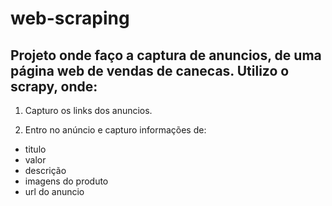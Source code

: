# web-scraping
## Projeto onde faço a captura de anuncios, de uma página web de vendas de canecas. Utilizo o scrapy, onde:

1. Capturo os links dos anuncios.

2. Entro no anúncio e capturo informações de:
- titulo
- valor
- descrição
- imagens do produto
- url do anuncio

